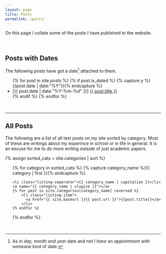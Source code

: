 ```yaml
---
layout: page
title: Posts
permalink: /posts/
---
```


On this page I collate some of the posts I have published to the website.

<br>

## Posts with Dates

The following posts have got a date[^1] attached to them.

<ul class="listing">
<!-- <li class="listing-seperator">Posts with Dates</li> -->
{% for post in site.posts %}
  {% if post.is_dated %}
    {% capture y %}{{post.date | date:"%Y"}}{% endcapture %}
    <li class="listing-item">
      <time datetime="{{ post.date | date:"%Y-%m-%d" }}">[{{ post.date | date:"%Y-%m-%d" }}]</time>
      <a href="{{ post.url }}" title="{{ post.title }}">{{ post.title }}</a>
    </li>
  {% endif %}
{% endfor %}

<!-- <li class="listing-seperator">Undated</li>
{% for post in site.posts reversed %}
  {% if post.is_dated != true %}
    <li class="listing-item">
      <a href="{{ post.url }}" title="{{ post.title }}">{{ post.title }}</a>
    </li>
  {% endif %}
{% endfor %} -->
</ul>

<br>

---

## All Posts

The following are a list of all text posts on my site sorted by category. Most of these are writings about my experince in school or in life in general. It is an excuse for me to do more writing outside of just academic papers.

{% assign sorted_cats = site.categories | sort %}
<ul class="listing">
{% for category in sorted_cats %}
    {% capture category_name %}{{ category | first }}{% endcapture %}
    
    <li class="listing-seperator">{{ category_name | capitalize }}</li>
    <a name="{{ category_name | slugize }}"></a>
    {% for post in site.categories[category_name] reversed %}
        <li class="listing-item">
          <a href="{{ site.baseurl }}{{ post.url }}">{{post.title}}</a>
        </li>
    {% endfor %}
{% endfor %}
</ul>

<br>

[^1]: As in _day, month and year_ date and not _I have an appointment with someone_ kind of date.
